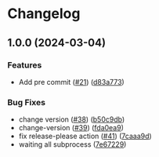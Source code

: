 # Changelog

## 1.0.0 (2024-03-04)


### Features

* Add pre commit ([#21](https://github.com/hpc-maths/ponio/issues/21)) ([d83a773](https://github.com/hpc-maths/ponio/commit/d83a7733b413385183f8841f126ab5be697bb1e3))


### Bug Fixes

* change version ([#38](https://github.com/hpc-maths/ponio/issues/38)) ([b50c9db](https://github.com/hpc-maths/ponio/commit/b50c9db3d50a1e3ddc7b430b2b6945a5f8594f03))
* change-version ([#39](https://github.com/hpc-maths/ponio/issues/39)) ([fda0ea9](https://github.com/hpc-maths/ponio/commit/fda0ea9f89993c34d64497236c9cbbe86195dcce))
* fix release-please action ([#41](https://github.com/hpc-maths/ponio/issues/41)) ([7caaa9d](https://github.com/hpc-maths/ponio/commit/7caaa9de1793810c77540194b72a829203ebb229))
* waiting all subprocess ([7e67229](https://github.com/hpc-maths/ponio/commit/7e6722974df8b76c9410429bff80a378a0873c55))
